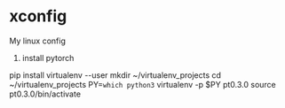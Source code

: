 # xconfig

My linux config

1. install pytorch

pip install virtualenv --user
mkdir ~/virtualenv_projects
cd ~/virtualenv_projects
PY=`which python3`
virtualenv -p $PY pt0.3.0
source pt0.3.0/bin/activate


